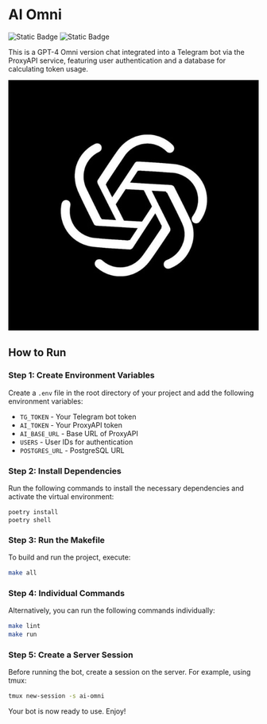 # AI Omni

![Static Badge](https://img.shields.io/badge/Python-3\.12-blue) ![Static Badge](https://img.shields.io/badge/Telegram_API-7\.4-re)

This is a GPT-4 Omni version chat integrated into a Telegram bot via the ProxyAPI service, featuring user authentication and a database for calculating token usage.

![logo](./assets/logo.jpg)

## How to Run

### Step 1: Create Environment Variables

Create a `.env` file in the root directory of your project and add the following environment variables:

- `TG_TOKEN` - Your Telegram bot token
- `AI_TOKEN` - Your ProxyAPI token
- `AI_BASE_URL` - Base URL of ProxyAPI
- `USERS` - User IDs for authentication
- `POSTGRES_URL` - PostgreSQL URL

### Step 2: Install Dependencies

Run the following commands to install the necessary dependencies and activate the virtual environment:

```
poetry install
poetry shell
```

### Step 3: Run the Makefile

To build and run the project, execute:

```sh
make all
```

### Step 4: Individual Commands

Alternatively, you can run the following commands individually:

```sh
make lint
make run
```

### Step 5: Create a Server Session

Before running the bot, create a session on the server. For example, using tmux:

```sh
tmux new-session -s ai-omni
```

Your bot is now ready to use. Enjoy!



